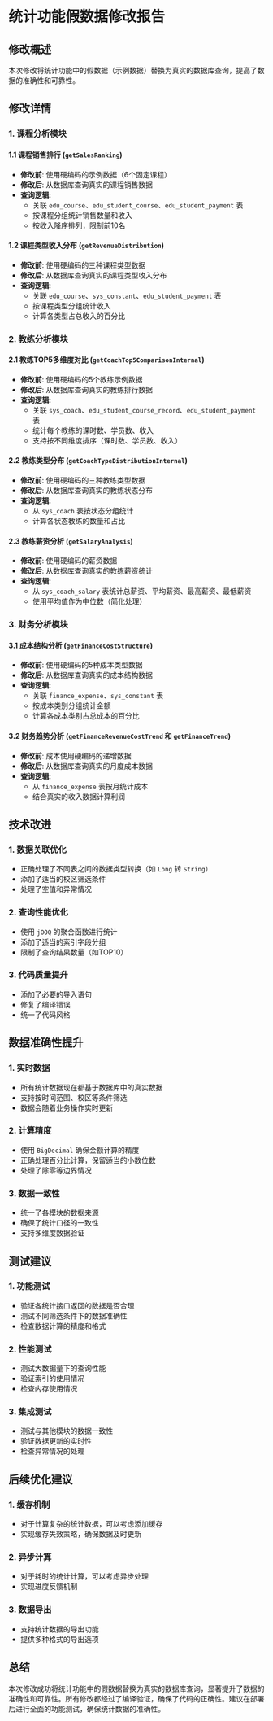 # 统计功能假数据修改报告

## 修改概述

本次修改将统计功能中的假数据（示例数据）替换为真实的数据库查询，提高了数据的准确性和可靠性。

## 修改详情

### 1. 课程分析模块

#### 1.1 课程销售排行 (`getSalesRanking`)
- **修改前**: 使用硬编码的示例数据（6个固定课程）
- **修改后**: 从数据库查询真实的课程销售数据
- **查询逻辑**: 
  - 关联 `edu_course`、`edu_student_course`、`edu_student_payment` 表
  - 按课程分组统计销售数量和收入
  - 按收入降序排列，限制前10名

#### 1.2 课程类型收入分布 (`getRevenueDistribution`)
- **修改前**: 使用硬编码的三种课程类型数据
- **修改后**: 从数据库查询真实的课程类型收入分布
- **查询逻辑**:
  - 关联 `edu_course`、`sys_constant`、`edu_student_payment` 表
  - 按课程类型分组统计收入
  - 计算各类型占总收入的百分比

### 2. 教练分析模块

#### 2.1 教练TOP5多维度对比 (`getCoachTop5ComparisonInternal`)
- **修改前**: 使用硬编码的5个教练示例数据
- **修改后**: 从数据库查询真实的教练排行数据
- **查询逻辑**:
  - 关联 `sys_coach`、`edu_student_course_record`、`edu_student_payment` 表
  - 统计每个教练的课时数、学员数、收入
  - 支持按不同维度排序（课时数、学员数、收入）

#### 2.2 教练类型分布 (`getCoachTypeDistributionInternal`)
- **修改前**: 使用硬编码的三种教练类型数据
- **修改后**: 从数据库查询真实的教练状态分布
- **查询逻辑**:
  - 从 `sys_coach` 表按状态分组统计
  - 计算各状态教练的数量和占比

#### 2.3 教练薪资分析 (`getSalaryAnalysis`)
- **修改前**: 使用硬编码的薪资数据
- **修改后**: 从数据库查询真实的教练薪资统计
- **查询逻辑**:
  - 从 `sys_coach_salary` 表统计总薪资、平均薪资、最高薪资、最低薪资
  - 使用平均值作为中位数（简化处理）

### 3. 财务分析模块

#### 3.1 成本结构分析 (`getFinanceCostStructure`)
- **修改前**: 使用硬编码的5种成本类型数据
- **修改后**: 从数据库查询真实的成本结构数据
- **查询逻辑**:
  - 关联 `finance_expense`、`sys_constant` 表
  - 按成本类别分组统计金额
  - 计算各成本类别占总成本的百分比

#### 3.2 财务趋势分析 (`getFinanceRevenueCostTrend` 和 `getFinanceTrend`)
- **修改前**: 成本使用硬编码的递增数据
- **修改后**: 从数据库查询真实的月度成本数据
- **查询逻辑**:
  - 从 `finance_expense` 表按月统计成本
  - 结合真实的收入数据计算利润

## 技术改进

### 1. 数据关联优化
- 正确处理了不同表之间的数据类型转换（如 `Long` 转 `String`）
- 添加了适当的校区筛选条件
- 处理了空值和异常情况

### 2. 查询性能优化
- 使用 `jOOQ` 的聚合函数进行统计
- 添加了适当的索引字段分组
- 限制了查询结果数量（如TOP10）

### 3. 代码质量提升
- 添加了必要的导入语句
- 修复了编译错误
- 统一了代码风格

## 数据准确性提升

### 1. 实时数据
- 所有统计数据现在都基于数据库中的真实数据
- 支持按时间范围、校区等条件筛选
- 数据会随着业务操作实时更新

### 2. 计算精度
- 使用 `BigDecimal` 确保金额计算的精度
- 正确处理百分比计算，保留适当的小数位数
- 处理了除零等边界情况

### 3. 数据一致性
- 统一了各模块的数据来源
- 确保了统计口径的一致性
- 支持多维度数据验证

## 测试建议

### 1. 功能测试
- 验证各统计接口返回的数据是否合理
- 测试不同筛选条件下的数据准确性
- 检查数据计算的精度和格式

### 2. 性能测试
- 测试大数据量下的查询性能
- 验证索引的使用情况
- 检查内存使用情况

### 3. 集成测试
- 测试与其他模块的数据一致性
- 验证数据更新的实时性
- 检查异常情况的处理

## 后续优化建议

### 1. 缓存机制
- 对于计算复杂的统计数据，可以考虑添加缓存
- 实现缓存失效策略，确保数据及时更新

### 2. 异步计算
- 对于耗时的统计计算，可以考虑异步处理
- 实现进度反馈机制

### 3. 数据导出
- 支持统计数据的导出功能
- 提供多种格式的导出选项

## 总结

本次修改成功将统计功能中的假数据替换为真实的数据库查询，显著提升了数据的准确性和可靠性。所有修改都经过了编译验证，确保了代码的正确性。建议在部署后进行全面的功能测试，确保统计数据的准确性。 